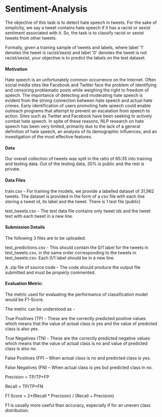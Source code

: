 # Sentiment-Analysis


The objective of this task is to detect hate speech in tweets. For the sake of simplicity, we say a tweet contains hate speech if it has a racist or sexist sentiment associated with it. So, the task is to classify racist or sexist tweets from other tweets.

Formally, given a training sample of tweets and labels, where label '1' denotes the tweet is racist/sexist and label '0' denotes the tweet is not racist/sexist, your objective is to predict the labels on the test dataset.

 
<h4>Motivation</h4>
Hate  speech  is  an  unfortunately  common  occurrence  on  the  Internet.  Often social media sites like Facebook and Twitter face the problem of identifying and censoring  problematic  posts  while weighing the right to freedom of speech. The  importance  of  detecting  and  moderating hate  speech  is  evident  from  the  strong  connection between hate speech and actual hate crimes. Early identification of users promoting  hate  speech  could  enable  outreach  programs that attempt to prevent an escalation from speech to action. Sites such as Twitter and Facebook have been seeking  to  actively  combat  hate  speech. In spite of these reasons, NLP research on hate speech has been very limited, primarily due to the lack of a general definition of hate speech, an analysis of its demographic influences, and an investigation of the most effective features.

 
<h4>Data</h4>
Our overall collection of tweets was split in the ratio of 65:35 into training and testing data. Out of the testing data, 30% is public and the rest is private.

 
<h4>Data Files</h4>
train.csv - For training the models, we provide a labelled dataset of 31,962 tweets. The dataset is provided in the form of a csv file with each line storing a tweet id, its label and the tweet.
There is 1 test file (public)

test_tweets.csv - The test data file contains only tweet ids and the tweet text with each tweet in a new line.
 

<h4>Submission Details</h4>
The following 3 files are to be uploaded.

test_predictions.csv - This should contain the 0/1 label for the tweets in test_tweets.csv, in the same order corresponding to the tweets in test_tweets.csv. Each 0/1 label should be in a new line.
 
A .zip file of source code - The code should produce the output file submitted and must be properly commented.
 

<h4>Evaluation Metric:</h4>
The metric used for evaluating the performance of classification model would be F1-Score.

The metric can be understood as -

True Positives (TP) - These are the correctly predicted positive values which means that the value of actual class is yes and the value of predicted class is also yes.

True Negatives (TN) - These are the correctly predicted negative values which means that the value of actual class is no and value of predicted class is also no.

False Positives (FP) – When actual class is no and predicted class is yes.

False Negatives (FN) – When actual class is yes but predicted class in no.

Precision = TP/TP+FP

Recall = TP/TP+FN

F1 Score = 2*(Recall * Precision) / (Recall + Precision)

F1 is usually more useful than accuracy, especially if for an uneven class distribution.

